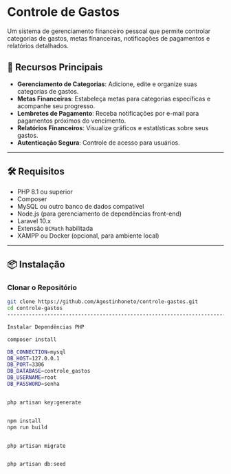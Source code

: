 # Controle de Gastos

Um sistema de gerenciamento financeiro pessoal que permite controlar categorias de gastos, metas financeiras, notificações de pagamentos e relatórios detalhados.

## 🚀 Recursos Principais
- **Gerenciamento de Categorias**: Adicione, edite e organize suas categorias de gastos.
- **Metas Financeiras**: Estabeleça metas para categorias específicas e acompanhe seu progresso.
- **Lembretes de Pagamento**: Receba notificações por e-mail para pagamentos próximos do vencimento.
- **Relatórios Financeiros**: Visualize gráficos e estatísticas sobre seus gastos.
- **Autenticação Segura**: Controle de acesso para usuários.

---

## 🛠️ Requisitos
- PHP 8.1 ou superior
- Composer
- MySQL ou outro banco de dados compatível
- Node.js (para gerenciamento de dependências front-end)
- Laravel 10.x
- Extensão `BCMath` habilitada
- XAMPP ou Docker (opcional, para ambiente local)

---

## 📦 Instalação

### Clonar o Repositório
```bash
git clone https://github.com/Agostinhoneto/controle-gastos.git
cd controle-gastos
----------------------------------------------------------------------------------------

Instalar Dependências PHP

composer install

DB_CONNECTION=mysql
DB_HOST=127.0.0.1
DB_PORT=3306
DB_DATABASE=controle_gastos
DB_USERNAME=root
DB_PASSWORD=senha


php artisan key:generate


npm install
npm run build


php artisan migrate


php artisan db:seed
